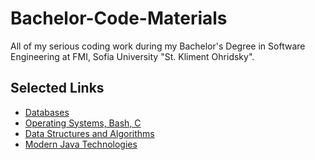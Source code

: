 # Bachelor-Code-Materials
All of my serious coding work during my Bachelor's Degree in Software Engineering at FMI, Sofia University "St. Kliment Ohridsky".
## Selected Links
- [Databases](https://github.com/DanielHalachev/Bachelor-Code-Materials/tree/main/Semester%204/Databases)
- [Operating Systems, Bash, C](https://github.com/DanielHalachev/Bachelor-Code-Materials/tree/main/Semester%204/Operating%20Systems)
- [Data Structures and Algorithms](https://github.com/DanielHalachev/Bachelor-Code-Materials/tree/main/Semester%203/Data%20Structures%20and%20Algorithms)
- [Modern Java Technologies](https://github.com/DanielHalachev/Bachelor-Code-Materials/tree/main/Semester%203/Java)
